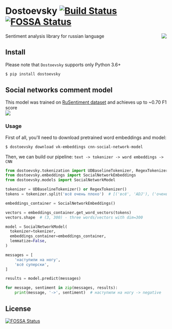 # Dostoevsky [![Build Status](https://travis-ci.org/bureaucratic-labs/dostoevsky.svg?branch=master)](https://travis-ci.org/bureaucratic-labs/dostoevsky) [![FOSSA Status](https://app.fossa.io/api/projects/git%2Bgithub.com%2Fbureaucratic-labs%2Fdostoevsky.svg?type=shield)](https://app.fossa.io/projects/git%2Bgithub.com%2Fbureaucratic-labs%2Fdostoevsky?ref=badge_shield)

<img align="right" src="https://i.imgur.com/uLMWPuL.png">

Sentiment analysis library for russian language

## Install

Please note that `Dostoevsky` supports only Python 3.6+

```bash
$ pip install dostoevsky
```

## Social networks comment model

This model was trained on [RuSentiment dataset](https://github.com/text-machine-lab/rusentiment) and achieves up to ~0.70 F1 score  
![](https://i.imgur.com/bGAEWvg.png)

### Usage

First of all, you'll need to download pretrained word embeddings and model:

```bash
$ dostoevsky download vk-embeddings cnn-social-network-model
```

Then, we can build our pipeline: `text -> tokenizer -> word embeddings -> CNN`

```python
from dostoevsky.tokenization import UDBaselineTokenizer, RegexTokenizer
from dostoevsky.embeddings import SocialNetworkEmbeddings
from dostoevsky.models import SocialNetworkModel

tokenizer = UDBaselineTokenizer() or RegexTokenizer()
tokens = tokenizer.split('всё очень плохо')  # [('всё', 'ADJ'), ('очень', 'ADV'), ('плохо', 'ADV')]

embeddings_container = SocialNetworkEmbeddings()

vectors = embeddings_container.get_word_vectors(tokens)
vectors.shape  # (3, 300) - three words/vectors with dim=300

model = SocialNetworkModel(
  tokenizer=tokenizer,
  embeddings_container=embeddings_container,
  lemmatize=False,
)

messages = [
    'наступили на ногу',
    'всё суперски',
]

results = model.predict(messages)

for message, sentiment in zip(messages, results):
    print(message, '->', sentiment)  # наступили на ногу -> negative
```


## License
[![FOSSA Status](https://app.fossa.io/api/projects/git%2Bgithub.com%2Fbureaucratic-labs%2Fdostoevsky.svg?type=large)](https://app.fossa.io/projects/git%2Bgithub.com%2Fbureaucratic-labs%2Fdostoevsky?ref=badge_large)
